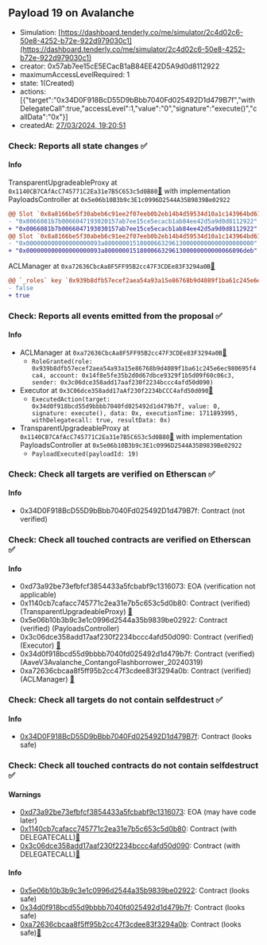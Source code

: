 ## Payload 19 on Avalanche

- Simulation: [https://dashboard.tenderly.co/me/simulator/2c4d02c6-50e8-4252-b72e-922d979030c1](https://dashboard.tenderly.co/me/simulator/2c4d02c6-50e8-4252-b72e-922d979030c1)
- creator: 0x57ab7ee15cE5ECacB1aB84EE42D5A9d0d8112922
- maximumAccessLevelRequired: 1
- state: 1(Created)
- actions: [{"target":"0x34D0F918BcD55D9bBbb7040Fd025492D1d479B7f","withDelegateCall":true,"accessLevel":1,"value":"0","signature":"execute()","callData":"0x"}]
- createdAt: [27/03/2024, 19:20:51](https://snowtrace.io/tx/0x46edeb8105c634e609642debf2d32e7020af2aa0fcac2104151c6779dd2a0ce8)

### Check: Reports all state changes :white_check_mark:

#### Info


TransparentUpgradeableProxy at `0x1140CB7CAfAcC745771C2Ea31e7B5C653c5d0B80`[:ghost:](https://github.com/bgd-labs/aave-address-book "GovernanceV3Avalanche.PAYLOADS_CONTROLLER") with implementation PayloadsController at `0x5e06b10B3b9c3E1c0996D2544A35B9839Be02922`
```diff
@@ Slot `0x8a8166be5f30abeb6c91ee2f07eeb0b2eb14b4d59534d10a1c143964bd617919` @@
- "0x0066081b7b0066047193020157ab7ee15ce5ecacb1ab84ee42d5a9d0d8112922"
+ "0x0066081b7b0066047193030157ab7ee15ce5ecacb1ab84ee42d5a9d0d8112922"
@@ Slot `0x8a8166be5f30abeb6c91ee2f07eeb0b2eb14b4d59534d10a1c143964bd61791a` @@
- "0x000000000000000000093a800000015180006632961300000000000000000000"
+ "0x000000000000000000093a800000015180006632961300000000000066096deb"
```

ACLManager at `0xa72636CbcAa8F5FF95B2cc47F3CDEe83F3294a0B`[:ghost:](https://github.com/bgd-labs/aave-address-book "AaveV3Avalanche.ACL_MANAGER")
```diff
@@ `_roles` key `0x939b8dfb57ecef2aea54a93a15e86768b9d4089f1ba61c245e6ec980695f4ca4.members.0x14f8e5fe35b2d0d67dbce9329f1b5d09f60c06c3` @@
- false
+ true
```


### Check: Reports all events emitted from the proposal :white_check_mark:

#### Info

- ACLManager at `0xa72636CbcAa8F5FF95B2cc47F3CDEe83F3294a0B`[:ghost:](https://github.com/bgd-labs/aave-address-book "AaveV3Avalanche.ACL_MANAGER")
  - `RoleGranted(role: 0x939b8dfb57ecef2aea54a93a15e86768b9d4089f1ba61c245e6ec980695f4ca4, account: 0x14f8e5fe35b2d0d67dbce9329f1b5d09f60c06c3, sender: 0x3c06dce358add17aaf230f2234bccc4afd50d090)`
- Executor at `0x3C06dce358add17aAf230f2234bCCC4afd50d090`[:ghost:](https://github.com/bgd-labs/aave-address-book "AaveV2Avalanche.POOL_ADMIN, AaveV3Avalanche.ACL_ADMIN, GovernanceV3Avalanche.EXECUTOR_LVL_1")
  - `ExecutedAction(target: 0x34d0f918bcd55d9bbbb7040fd025492d1d479b7f, value: 0, signature: execute(), data: 0x, executionTime: 1711893995, withDelegatecall: true, resultData: 0x)`
- TransparentUpgradeableProxy at `0x1140CB7CAfAcC745771C2Ea31e7B5C653c5d0B80`[:ghost:](https://github.com/bgd-labs/aave-address-book "GovernanceV3Avalanche.PAYLOADS_CONTROLLER") with implementation PayloadsController at `0x5e06b10B3b9c3E1c0996D2544A35B9839Be02922`
  - `PayloadExecuted(payloadId: 19)`

### Check: Check all targets are verified on Etherscan :white_check_mark:

#### Info

- 0x34D0F918BcD55D9bBbb7040Fd025492D1d479B7f: Contract (not verified) 

### Check: Check all touched contracts are verified on Etherscan :white_check_mark:

#### Info

- 0xd73a92be73efbfcf3854433a5fcbabf9c1316073: EOA (verification not applicable)
- 0x1140cb7cafacc745771c2ea31e7b5c653c5d0b80: Contract (verified) (TransparentUpgradeableProxy) [:ghost:](https://github.com/bgd-labs/aave-address-book "GovernanceV3Avalanche.PAYLOADS_CONTROLLER")
- 0x5e06b10b3b9c3e1c0996d2544a35b9839be02922: Contract (verified) (PayloadsController) 
- 0x3c06dce358add17aaf230f2234bccc4afd50d090: Contract (verified) (Executor) [:ghost:](https://github.com/bgd-labs/aave-address-book "AaveV2Avalanche.POOL_ADMIN, AaveV3Avalanche.ACL_ADMIN, GovernanceV3Avalanche.EXECUTOR_LVL_1")
- 0x34d0f918bcd55d9bbbb7040fd025492d1d479b7f: Contract (verified) (AaveV3Avalanche_ContangoFlashborrower_20240319) 
- 0xa72636cbcaa8f5ff95b2cc47f3cdee83f3294a0b: Contract (verified) (ACLManager) [:ghost:](https://github.com/bgd-labs/aave-address-book "AaveV3Avalanche.ACL_MANAGER")

### Check: Check all targets do not contain selfdestruct :white_check_mark:

#### Info

- [0x34D0F918BcD55D9bBbb7040Fd025492D1d479B7f](https://snowtrace.io/address/0x34D0F918BcD55D9bBbb7040Fd025492D1d479B7f): Contract (looks safe)

### Check: Check all touched contracts do not contain selfdestruct :white_check_mark:

#### Warnings

- [0xd73a92be73efbfcf3854433a5fcbabf9c1316073](https://snowtrace.io/address/0xd73a92be73efbfcf3854433a5fcbabf9c1316073): EOA (may have code later)
- [0x1140cb7cafacc745771c2ea31e7b5c653c5d0b80](https://snowtrace.io/address/0x1140cb7cafacc745771c2ea31e7b5c653c5d0b80): Contract (with DELEGATECALL)[:ghost:](https://github.com/bgd-labs/aave-address-book "GovernanceV3Avalanche.PAYLOADS_CONTROLLER")
- [0x3c06dce358add17aaf230f2234bccc4afd50d090](https://snowtrace.io/address/0x3c06dce358add17aaf230f2234bccc4afd50d090): Contract (with DELEGATECALL)[:ghost:](https://github.com/bgd-labs/aave-address-book "AaveV2Avalanche.POOL_ADMIN, AaveV3Avalanche.ACL_ADMIN, GovernanceV3Avalanche.EXECUTOR_LVL_1")

#### Info

- [0x5e06b10b3b9c3e1c0996d2544a35b9839be02922](https://snowtrace.io/address/0x5e06b10b3b9c3e1c0996d2544a35b9839be02922): Contract (looks safe)
- [0x34d0f918bcd55d9bbbb7040fd025492d1d479b7f](https://snowtrace.io/address/0x34d0f918bcd55d9bbbb7040fd025492d1d479b7f): Contract (looks safe)
- [0xa72636cbcaa8f5ff95b2cc47f3cdee83f3294a0b](https://snowtrace.io/address/0xa72636cbcaa8f5ff95b2cc47f3cdee83f3294a0b): Contract (looks safe)[:ghost:](https://github.com/bgd-labs/aave-address-book "AaveV3Avalanche.ACL_MANAGER")

